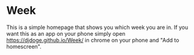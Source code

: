 # Week
This is a simple homepage that shows you which week you are in. If you want this as an app on your phone simply open https://djdoge.github.io/Week/ in chrome on your phone and "Add to homescreen".

